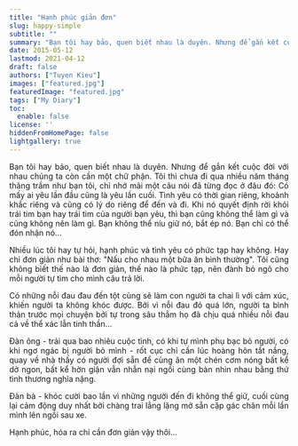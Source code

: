 ```yaml
---
title: "Hạnh phúc giản đơn"
slug: happy-simple
subtitle: ""
summary: "Bạn tôi hay bảo, quen biết nhau là duyên. Nhưng để gắn kết cuộc đời với nhau chúng ta còn cần một chữ phận. Tôi thì chưa đi qua nhiều năm tháng thăng trầm như bạn tôi,..."
date: 2015-05-12
lastmod: 2021-04-12
draft: false
authors: ["Tuyen Kieu"]
images: ["featured.jpg"]
featuredImage: "featured.jpg"
tags: ["My Diary"]
toc:
  enable: false
license: ''  
hiddenFromHomePage: false
lightgallery: true
---
```


<p style = "text-align: justify">Bạn tôi hay bảo, quen biết nhau là duyên. Nhưng để gắn kết cuộc đời với nhau chúng ta còn cần một chữ phận. Tôi thì chưa đi qua nhiều năm tháng thăng trầm như bạn tôi, chỉ nhớ mãi một câu nói đã từng đọc ở đâu đó: Có mấy ai yêu lần đầu cũng là yêu lần cuối. Tình yêu có thời gian riêng, khoảnh khắc riêng và cũng có lý do riêng để đến và đi. Khi nó quyết định rời khỏi trái tim bạn hay trái tim của người bạn yêu, thì bạn cũng không thể làm gì và cũng không nên làm gì. Bạn không thể níu giữ nó, bắt ép nó. Bạn chỉ có thể đón nhận nó…</p>

<p style = "text-align: justify">Nhiều lúc tôi hay tự hỏi, hạnh phúc và tình yêu có phức tạp hay không. Hay chỉ đơn giản như bài thơ: "Nấu cho nhau một bữa ăn bình thường". Tôi cũng không biết thế nào là đơn giản, thế nào là phức tạp, nên đành bỏ ngõ cho mỗi người tự tìm cho mình câu trả lời.</p>

<p style = "text-align: justify">Có những nỗi đau đau đến tột cùng sẽ làm con người ta chai lì với cảm xúc, khiến người ta không khóc được. Bởi vì nỗi đau đó quá lớn, người ta bình thản trước mọi chuyện bởi tự trong sâu thẳm họ đã chịu quá nhiều nỗi đau cả về thể xác lẫn tinh thần…</p>

<p style = "text-align: justify">Đàn ông - trải qua bao nhiêu cuộc tình, có khi tự mình phụ bạc bỏ người, có khi ngơ ngác bị người bỏ mình - rốt cục chỉ cần lúc hoàng hôn tắt nắng, quay về nhà thấy có người đợi sẵn để cùng ăn một chén cơm nóng bất kể dở ngon, bất kể hờn giận vẫn nhẫn nại ngồi cùng bàn nhìn nhau bằng thứ tình thương nghĩa nặng.</p>

<p style = "text-align: justify">Đàn bà - khóc cười bao lần vì những người đến đi không thể giữ, cuối cùng lại cảm động duy nhất bởi chàng trai lẳng lặng mở sẵn cặp gác chân mỗi lần mình lên ngồi sau xe.</p>

<p style = "text-align: justify">Hạnh phúc, hóa ra chỉ cần đơn giản vậy thôi…</p>
